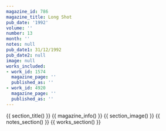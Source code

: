 ```yaml
---
magazine_id: 786
magazine_title: Long Shot
pub_date: '1992'
volume: ''
number: 13
month: ''
notes: null
pub_date1: 31/12/1992
pub_date2: null
image: null
works_included:
- work_id: 1574
  magazine_page: ''
  published_as: ''
- work_id: 4920
  magazine_page: ''
  published_as: ''
---
```


{{ section_title() }}
{{ magazine_info() }}
{{ section_image() }}
{{ notes_section() }}
{{ works_section() }}
